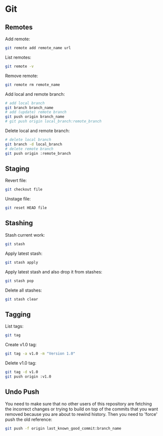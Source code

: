 Git
===

Remotes
-------

Add remote:

```bash
git remote add remote_name url
```

List remotes:

```bash
git remote -v
```

Remove remote:

```bash
git remote rm remote_name
```

Add local and remote branch:

```bash
# add local branch
git branch branch_name
# add (update) remote branch
git push origin branch_name
# git push origin local_branch:remote_branch
```

Delete local and remote branch:

```bash
# delete local branch
git branch -d local_branch
# delete remote branch
git push origin :remote_branch
```

Staging
-------

Revert file:

```bash
git checkout file
```

Unstage file:

```bash
git reset HEAD file
```

Stashing
--------

Stash current work:

```bash
git stash
```

Apply latest stash:

```bash
git stash apply
```

Apply latest stash and also drop it from stashes:

```bash
git stash pop
```

Delete all stashes:

```bash
git stash clear
```

Tagging
-------

List tags:

```bash
git tag
```

Create v1.0 tag:

```bash
git tag -a v1.0 -m "Version 1.0"
```

Delete v1.0 tag:

```bash
git tag -d v1.0
git push origin :v1.0
```

Undo Push
---------

You need to make sure that no other users of this repository are fetching the incorrect changes or trying to build on top of the commits that you want removed because you are about to rewind history. Then you need to 'force' push the old reference:

```bash
git push -f origin last_known_good_commit:branch_name
```
